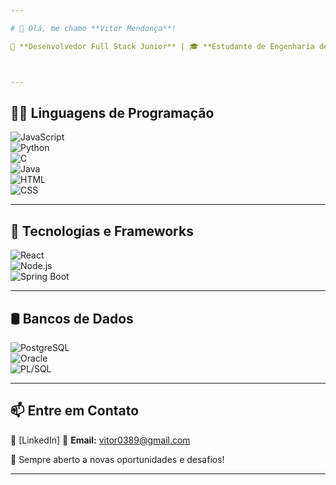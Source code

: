 ```yaml
---

# 👋 Olá, me chamo **Vitor Mendonça**!  

📍 **Desenvolvedor Full Stack Junior** | 🎓 **Estudante de Engenharia de Software**  



---
```


## 🧑‍💻 **Linguagens de Programação**  

![JavaScript](https://img.shields.io/badge/JavaScript-ES6-yellow?style=for-the-badge&logo=javascript)  
![Python](https://img.shields.io/badge/Python-3.x-blue?style=for-the-badge&logo=python)  
![C](https://img.shields.io/badge/C-Programming-blue?style=for-the-badge&logo=c)  
![Java](https://img.shields.io/badge/Java-8-red?style=for-the-badge&logo=java)  
![HTML](https://img.shields.io/badge/HTML-5-orange?style=for-the-badge&logo=html5)  
![CSS](https://img.shields.io/badge/CSS-3-blue?style=for-the-badge&logo=css3)  

---

## 🚀 **Tecnologias e Frameworks**  

![React](https://img.shields.io/badge/React-18-blue?style=for-the-badge&logo=react)  
![Node.js](https://img.shields.io/badge/Node.js-18-green?style=for-the-badge&logo=nodedotjs)  
![Spring Boot](https://img.shields.io/badge/Spring%20Boot-2.7-green?style=for-the-badge&logo=springboot)  

---

## 🛢️ **Bancos de Dados**  

![PostgreSQL](https://img.shields.io/badge/PostgreSQL-15-blue?style=for-the-badge&logo=postgresql)  
![Oracle](https://img.shields.io/badge/Oracle%20SQL-19c-red?style=for-the-badge&logo=oracle)  
![PL/SQL](https://img.shields.io/badge/PL/SQL-Oracle-red?style=for-the-badge&logo=oracle)  

---

## 📫 **Entre em Contato**  

🔗 [LinkedIn]
📧 **Email:** vitor0389@gmail.com

🚀 Sempre aberto a novas oportunidades e desafios!  

---
